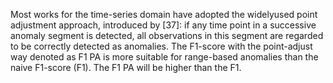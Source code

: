 Most works for the time-series domain have adopted the widelyused point adjustment approach, introduced by [37]: if any time point in a successive anomaly segment is detected, all observations in this segment are regarded to be correctly detected as anomalies. The F1-score with the point-adjust way denoted as F1 PA is more suitable for range-based anomalies than the naive F1-score (F1). The F1 PA will be higher than the F1.